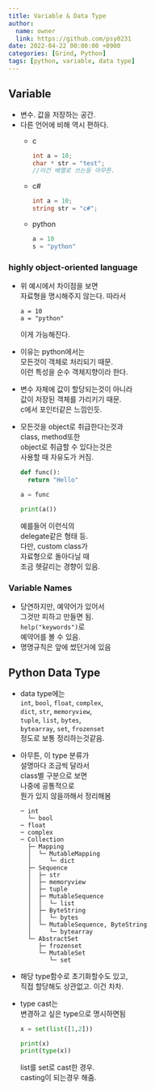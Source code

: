 ```yaml
---
title: Variable & Data Type
author:
  name: owner
  link: https://github.com/psy0231
date: 2022-04-22 00:00:00 +0900
categories: [Grind, Python]
tags: [python, variable, data type]
---
```

## Variable

- 변수. 값을 저장하는 공간.
- 다른 언어에 비해 역시 편하다.
  - c
    ```c
    int a = 10;
    char * str = "test";
    //이건 배열로 쓰는등 아무튼.
    
    ```
      
  - c#
    ```csharp
    int a = 10;
    string str = "c#";
    
    ```
      
  - python
    ```python
    a = 10
    s = "python"
    ```

### highly object-oriented language

- 위 예시에서 차이점을 보면  
자료형을 명시해주지 않는다. 따라서
  ```
  a = 10
  a = "python"
  
  ```
  
  이게 가능해진다.
  
- 이유는 python에서는  
모든것이 객체로 처리되기 때문.  
이런 특성을 순수 객체지향이라 한다.  
- 변수 자체에 값이 할당되는것이 아니라  
값이 저장된 객체를 가리키기 때문.  
c에서 포인터같은 느낌인듯.
- 모든것을 object로 취급한다는것과   
class, method또한  
object로 취급할 수 있다는것은    
사용할 때 자유도가 커짐.
  
  ```python
  def func():
    return "Hello"
  
  a = func
  
  print(a())
  ```
  
  예를들어 이런식의  
  delegate같은 형태 등.  
  다만, custom class가   
  자료형으로 돌아다닐 때  
  조금 헷갈리는 경향이 있음.
  

### Variable Names

- 당연하지만, 예약어가 있어서  
그것만 피하고 만들면 됨.  
`help("keywords")`로  
예약어를 볼 수 있음.
- 명명규칙은 앞에 썼던거에 있음

## Python Data Type

- data type에는  
`int`, `bool`, `float`, `complex`,   
`dict`, `str`, `memoryview`,   
`tuple`, `list`, `bytes`,   
`bytearray`, `set`, `frozenset`  
정도로 보통 정리하는것같음.
- 아무튼, 이 type 분류가  
설명마다 조금씩 달라서  
class별 구분으로 보면  
나중에 공통적으로  
뭔가 있지 않을까해서 정리해봄
  
  ```
  ─ int
    └─ bool
  ─ float
  ─ complex
  ─ Collection
    ├─ Mapping
    │  └─ MutableMapping
    │     └─ dict
    ├─ Sequence
    │  ├─ str
    │  ├─ memoryview
    │  ├─ tuple
    │  ├─ MutableSequence
    │  │  └─ list
    │  ├─ ByteString
    │  │  └─ bytes
    │  └─ MutableSequence, ByteString
    │     └─ bytearray
    └─ AbstractSet
       ├─ frozenset
       └─ MutableSet
          └─ set
  ```

- 해당 type함수로 초기화할수도 있고,  
직접 할당해도 상관없고. 이건 차차.
- type cast는  
변경하고 싶은 type으로 명시하면됨
  
  ```python
  x = set(list([1,2]))
  
  print(x)
  print(type(x))
  ```
  
  list를 set로 cast한 경우.  
  casting이 되는경우 해줌.